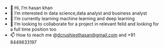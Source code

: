 - 👋 Hi, I’m hasan khan 
- 👀 I’m interested in data science,data analyst and business analyst 
- 🌱 I’m currently learning machine learning and deep learning 
- 💞️ I’m looking to collaborate for a project in relevant feild and looking for a full time position too 
- 📫 How to reach me @dcrushiesthasan@gmail.com and +91 8449833197

<!---
hsnkhn024/hsnkhn024 is a ✨ special ✨ repository because its `README.md` (this file) appears on your GitHub profile.
You can click the Preview link to take a look at your changes.
--->
